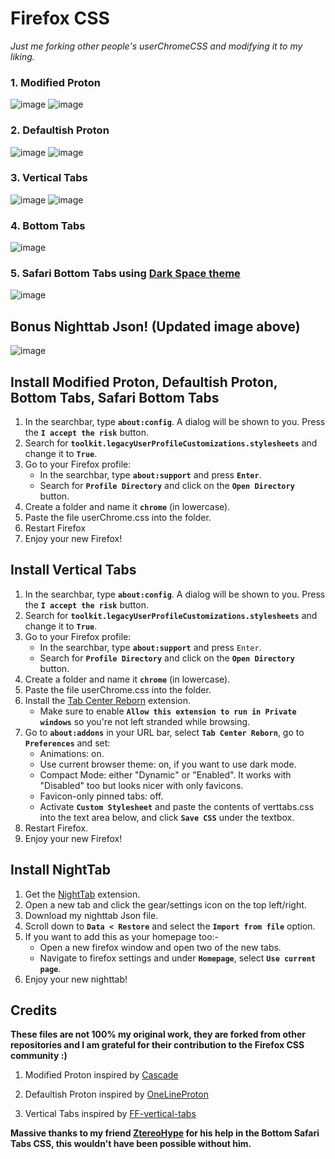 # Firefox CSS
_Just me forking other people's userChromeCSS and modifying it to my liking._

### 1. Modified Proton
![image](https://user-images.githubusercontent.com/72144072/136144170-929ab3a9-631a-4c26-9e27-e197731a3a79.png)
![image](https://user-images.githubusercontent.com/72144072/136144182-64bad7e3-1e73-4276-9fed-0986dca2d7fc.png)

### 2. Defaultish Proton 
![image](https://user-images.githubusercontent.com/72144072/136144226-c0794cf3-5210-4d74-9746-69fae39b4230.png)
![image](https://user-images.githubusercontent.com/72144072/136144234-acc65654-cead-45b7-8cdb-46fbdb722d9a.png)

### 3. Vertical Tabs
![image](https://user-images.githubusercontent.com/72144072/136144272-d5d30a27-e7c6-44c0-abec-f53f9277a85e.png)
![image](https://user-images.githubusercontent.com/72144072/136144289-c678fd9f-d72d-4cc1-9d41-8ce7de9342c7.png)

### 4. Bottom Tabs 
![image](https://user-images.githubusercontent.com/72144072/171834974-8564aac5-300e-48e1-a785-88345ac6b2b7.png)

### 5. Safari Bottom Tabs using [Dark Space theme](https://addons.mozilla.org/en-US/firefox/addon/nicothin-space/)
![image](https://user-images.githubusercontent.com/72144072/143779726-310e0808-58bf-41de-aa36-e8ce49f6a998.png)

## Bonus Nighttab Json! (Updated image above)
![image](https://user-images.githubusercontent.com/72144072/143178970-6d699e73-ef43-42ef-b3c3-6ee17f303e47.png)


## Install Modified Proton, Defaultish Proton, Bottom Tabs, Safari Bottom Tabs

1. In the searchbar, type **`about:config`**. A dialog will be shown to you. Press the **`I accept the risk`** button.
2. Search for **`toolkit.legacyUserProfileCustomizations.stylesheets`** and change it to **`True`**.
3. Go to your Firefox profile:
   + In the searchbar, type **`about:support`** and press **`Enter`**.
   + Search for **`Profile Directory`** and click on the **`Open Directory`** button.
4. Create a folder and name it **`chrome`** (in lowercase).
5. Paste the file userChrome.css into the folder.
6. Restart Firefox
7. Enjoy your new Firefox!

## Install Vertical Tabs

1. In the searchbar, type **`about:config`**. A dialog will be shown to you. Press the **`I accept the risk`** button.
2. Search for **`toolkit.legacyUserProfileCustomizations.stylesheets`** and change it to **`True`**.
3. Go to your Firefox profile:
   + In the searchbar, type **`about:support`** and press `Enter`.
   + Search for **`Profile Directory`** and click on the **`Open Directory`** button.
4. Create a folder and name it **`chrome`** (in lowercase).
5. Paste the file userChrome.css into the folder.
6. Install the [Tab Center Reborn](https://addons.mozilla.org/en-US/firefox/addon/tabcenter-reborn/) extension.
   + Make sure to enable **`Allow this extension to run in Private windows`** so you're not left stranded while browsing.
7. Go to **`about:addons`** in your URL bar, select **`Tab Center Reborn`**, go to **`Preferences`** and set:
   + Animations: on.
   + Use current browser theme: on, if you want to use dark mode.
   + Compact Mode: either "Dynamic" or "Enabled". It works with "Disabled" too but looks nicer with only favicons.
   + Favicon-only pinned tabs: off.
   + Activate **`Custom Stylesheet`** and paste the contents of verttabs.css into the text area below, and click **`Save CSS`** under the textbox.
8. Restart Firefox.
9. Enjoy your new Firefox!

## Install NightTab

1. Get the [NightTab](https://addons.mozilla.org/en-GB/firefox/addon/nighttab/) extension.
2. Open a new tab and click the gear/settings icon on the top left/right.
3. Download my nighttab Json file. 
4. Scroll down to **`Data < Restore`** and select the **`Import from file`** option.
5. If you want to add this as your homepage too:- 
   + Open a new firefox window and open two of the new tabs.
   + Navigate to firefox settings and under **`Homepage`**, select **`Use current page`**.
6. Enjoy your new nighttab! 

## Credits

<b>These files are not 100% my original work, they are forked from other repositories and I am grateful for their contribution to the Firefox CSS community :)</b>

1. Modified Proton inspired by [Cascade](https://github.com/andreasgrafen/cascade) 

2. Defaultish Proton inspired by [OneLineProton](https://github.com/lr-tech/OnelineProton)

3. Vertical Tabs inspired by [FF-vertical-tabs](https://git.sr.ht/~ranmaru/ff-vertical-tabs)

<b>Massive thanks to my friend [ZtereoHype](https://github.com/ZtereoHYPE) for his help in the Bottom Safari Tabs CSS, this wouldn't have been possible without him.</b>
